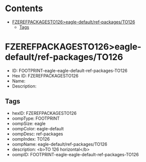 



Contents
========

* [FZEREFPACKAGESTO126>eagle-default/ref-packages/TO126](#fzerefpackagesto126eagle-defaultref-packagesto126)
	* [Tags](#tags)

# FZEREFPACKAGESTO126>eagle-default/ref-packages/TO126

- ID: FOOTPRINT-eagle-eagle-default-ref-packages-TO126
- Hex ID: FZEREFPACKAGESTO126
- Name: 
- Description: 

## Tags

- hexID: FZEREFPACKAGESTO126
- oompType: FOOTPRINT
- oompSize: eagle
- oompColor: eagle-default
- oompDesc: ref-packages
- oompIndex: TO126
- oompName: eagle-default/ref-packages/TO126
- description: &lt;b&gt;TO 126 horizontal&lt;/b&gt;
- oompID: FOOTPRINT-eagle-eagle-default-ref-packages-TO126
